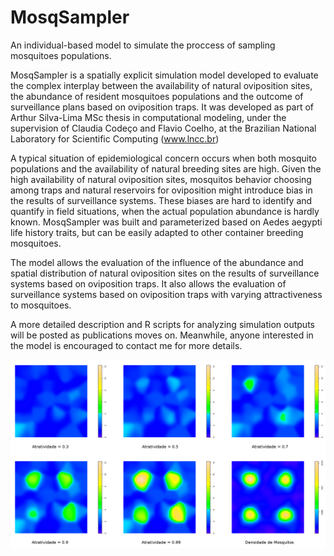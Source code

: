 # MosqSampler
An individual-based model to simulate the proccess of sampling mosquitoes populations.

MosqSampler is a spatially explicit simulation model developed to evaluate the complex interplay between the availability of natural oviposition sites, the abundance of resident mosquitoes populations and the outcome of surveillance plans based on oviposition traps. It was developed as part of Arthur Silva-Lima MSc thesis in computational modeling, under the supervision of Claudia Codeço and Flavio Coelho, at the Brazilian National Laboratory for Scientific Computing (www.lncc.br)

A typical situation of epidemiological concern occurs when both mosquito populations and the availability of natural breeding sites are high. Given the high availability of natural oviposition sites, mosquitos behavior choosing among traps and natural reservoirs for oviposition might introduce bias in the results of surveillance systems. These biases are hard to identify and quantify in field situations, when the actual population abundance is hardly known. MosqSampler was built and parameterized based on Aedes aegypti life history traits, but can be easily adapted to other container breeding mosquitoes. 

The model allows the evaluation of the influence of the abundance and spatial distribution of natural oviposition sites on the results of surveillance systems based on oviposition traps. It also allows the evaluation of surveillance systems based on oviposition traps with varying attractiveness to mosquitoes. 

A more detailed description and R scripts for analyzing simulation outputs will be posted as publications moves on. Meanwhile, anyone interested in the model is encouraged to contact me for more details.

<img src="Cen3_Arma0_nA144_nM2500_nP5000_S3.png" alt="hi" class="inline"/>
